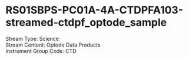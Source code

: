 # RS01SBPS-PC01A-4A-CTDPFA103-streamed-ctdpf_optode_sample

Stream Type: Science<br>
Stream Content: Optode Data Products<br>
Instrument Group Code: CTD<br>
